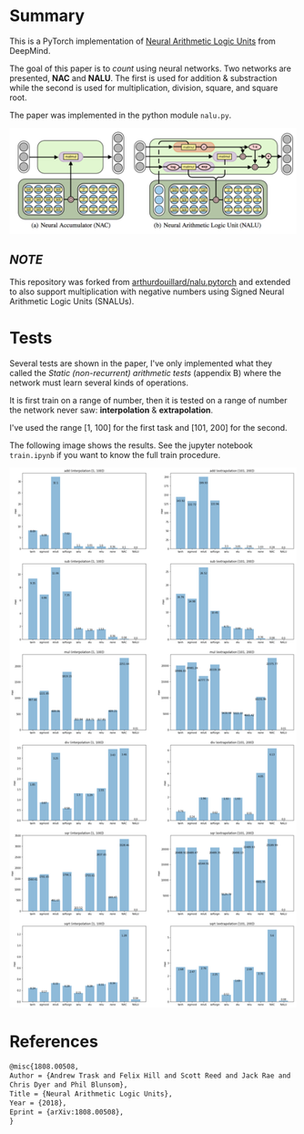 # Summary

This is a PyTorch implementation of [Neural Arithmetic Logic Units](https://arxiv.org/abs/1808.00508)
from DeepMind.

The goal of this paper is to *count* using neural networks. Two networks are
presented, **NAC** and **NALU**. The first is used for addition & substraction
while the second is used for multiplication, division, square, and square root.

The paper was implemented in the python module `nalu.py`.

![nalu](images/nac_nalu.png)


## *NOTE*

This repository was forked from [arthurdouillard/nalu.pytorch](https://github.com/arthurdouillard/nalu.pytorch) and extended to also support multiplication with negative numbers using Signed Neural Arithmetic Logic Units (SNALUs).

# Tests

Several tests are shown in the paper, I've only implemented what they called
the *Static (non-recurrent) arithmetic tests* (appendix B) where the network
must learn several kinds of operations.

It is first train on a range of number, then it is tested on a range of number
the network never saw: **interpolation** & **extrapolation**.

I've used the range [1, 100] for the first task and [101, 200] for the second.

The following image shows the results. See the jupyter notebook `train.ipynb` if
you want to know the full train procedure.

![results](images/results.png)

# References

```
@misc{1808.00508,
Author = {Andrew Trask and Felix Hill and Scott Reed and Jack Rae and Chris Dyer and Phil Blunsom},
Title = {Neural Arithmetic Logic Units},
Year = {2018},
Eprint = {arXiv:1808.00508},
}
```